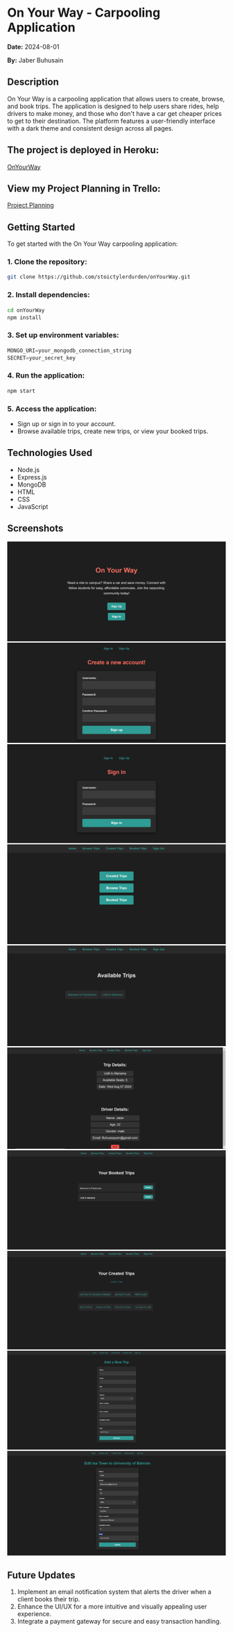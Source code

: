 


# On Your Way - Carpooling Application

**Date:** 2024-08-01

**By:** Jaber Buhusain

## Description
On Your Way is a carpooling application that allows users to create, browse, and book trips. The application is designed to help users share rides, help drivers to make money, and those who don't have a car get cheaper prices to get to their destination. The platform features a user-friendly interface with a dark theme and consistent design across all pages.

## The project is deployed in Heroku: 
[OnYourWay](https://on-your-way-999-83f7b9fee724.herokuapp.com/)

## View my Project Planning in Trello: 
[Project Planning](https://trello.com/b/Clqy38fv/car-pooling)

## Getting Started
To get started with the On Your Way carpooling application:

### 1. Clone the repository:
```bash
git clone https://github.com/stoictylerdurden/onYourWay.git
```
### 2. Install dependencies:
```bash
cd onYourWay
npm install

```
### 3. Set up environment variables:
```javascript
MONGO_URI=your_mongodb_connection_string
SECRET=your_secret_key
```
### 4. Run the application:
```bash
npm start
```

### 5. Access the application:
- Sign up or sign in to your account.
- Browse available trips, create new trips, or view your booked trips.

## 



## Technologies Used
- Node.js
- Express.js
- MongoDB
- HTML
- CSS
- JavaScript


## Screenshots
![index](image.png)
![sign-up](image-1.png)
![sign-in](image-2.png)
![home](image-3.png)
![availableTrips](image-4.png)
![Show Booked Trip](image-5.png)
![bookedTrips](image-6.png)
![CreatedTrips](image-7.png)
![create](image-8.png)
![editTrip](image-9.png)

## Future Updates
1. Implement an email notification system that alerts the driver when a client books their trip.
2. Enhance the UI/UX for a more intuitive and visually appealing user experience.
3. Integrate a payment gateway for secure and easy transaction handling.
